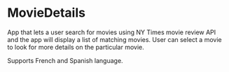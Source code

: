 # MovieDetails

App that lets a user search for movies using NY Times movie review API and the app will display a list of matching movies. 
User can select a movie to look for more details on the particular movie.

Supports French and Spanish language.



